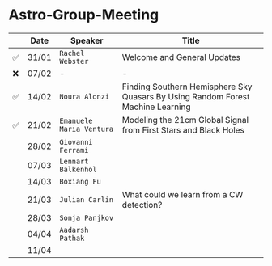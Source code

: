 # Astro-Group-Meeting

| | Date| Speaker | Title |
| --- | --- | --- | --- |
| ✅ | 31/01 | `Rachel Webster` | Welcome and General Updates |
| ❌ | 07/02 | - | - |
| ✅ | 14/02 | `Noura Alonzi` | Finding Southern Hemisphere Sky Quasars By Using Random Forest Machine Learning |
| ✅ | 21/02 | `Emanuele Maria Ventura` | Modeling the 21cm Global Signal from First Stars and Black Holes |
| | 28/02 | `Giovanni Ferrami` |  |
| | 07/03 | `Lennart Balkenhol` |  |
| | 14/03 | `Boxiang Fu` |  |
| | 21/03 | `Julian Carlin` | What could we learn from a CW detection? |
| | 28/03 | `Sonja Panjkov` |  |
| | 04/04 | `Aadarsh Pathak` |  |
| | 11/04 |  |  |
